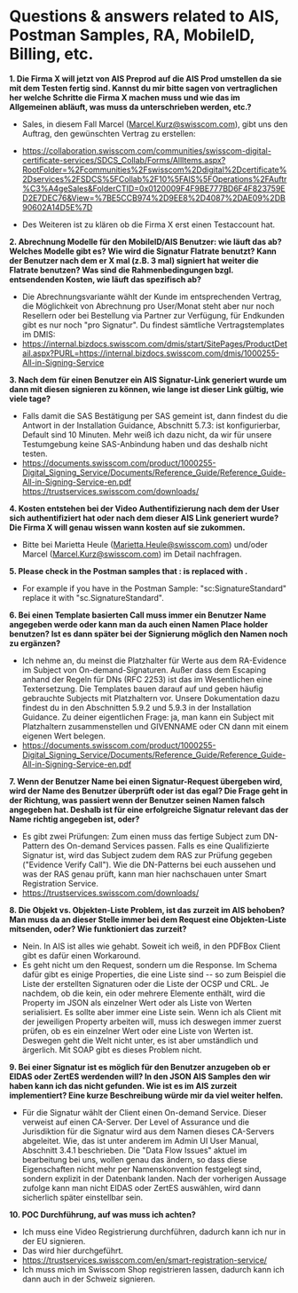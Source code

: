 # Questions & answers related to AIS, Postman Samples, RA, MobileID, Billing, etc.

**1.	Die Firma X will jetzt von AIS Preprod auf die AIS Prod umstellen da sie mit dem Testen fertig sind. Kannst du mir bitte sagen 
von vertraglichen her welche Schritte die Firma X machen muss und wie das im Allgemeinen abläuft, was muss da unterschrieben werden, etc.?**
 
* Sales, in diesem Fall Marcel (Marcel.Kurz@swisscom.com), gibt uns den Auftrag, den gewünschten Vertrag zu erstellen: 
* https://collaboration.swisscom.com/communities/swisscom-digital-certificate-services/SDCS_Collab/Forms/AllItems.aspx?RootFolder=%2Fcommunities%2Fswisscom%2Ddigital%2Dcertificate%2Dservices%2FSDCS%5FCollab%2F10%5FAIS%5FOperations%2FAuftr%C3%A4geSales&FolderCTID=0x0120009F4F9BE777BD6F4F823759ED2E7DEC76&View=%7BE5CCB974%2D9EE8%2D4087%2DAE09%2DB90602A14D5E%7D 

* Des Weiteren ist zu klären ob die Firma X erst einen Testaccount hat. 
 
 
**2.  Abrechnung Modelle für den MobileID/AIS Benutzer: wie läuft das ab? Welches Modelle gibt es? Wie wird die Signatur Flatrate benutzt? Kann 
der Benutzer nach dem er X mal (z.B. 3 mal) signiert hat weiter die Flatrate benutzen? Was sind die Rahmenbedingungen bzgl. entsendenden Kosten, 
wie läuft das spezifisch ab?**

* Die Abrechnungsvariante wählt der Kunde im entsprechenden Vertrag, die Möglichkeit von Abrechnung pro User/Monat steht aber nur noch Resellern oder bei Bestellung via Partner zur Verfügung, für Endkunden gibt es nur noch "pro Signatur". Du findest sämtliche Vertragstemplates im DMIS: 
* https://internal.bizdocs.swisscom.com/dmis/start/SitePages/ProductDetail.aspx?PURL=https://internal.bizdocs.swisscom.com/dmis/1000255-All-in-Signing-Service
 
 
**3.	Nach dem für einen Benutzer ein AIS Signatur-Link generiert wurde um dann mit diesen signieren zu können, wie lange ist dieser Link gültig, wie viele tage?**
 
* Falls damit die SAS Bestätigung per SAS gemeint ist, dann findest du die Antwort in der Installation Guidance, Abschnitt 5.7.3: ist konfigurierbar, Default sind 10 Minuten. Mehr weiß ich dazu nicht, da wir für unsere Testumgebung keine SAS-Anbindung haben und das deshalb nicht testen.
* https://documents.swisscom.com/product/1000255-Digital_Signing_Service/Documents/Reference_Guide/Reference_Guide-All-in-Signing-Service-en.pdf
https://trustservices.swisscom.com/downloads/
 
 
**4.	Kosten entstehen bei der Video Authentifizierung nach dem der User sich authentifiziert hat oder nach dem dieser AIS Link generiert wurde? Die Firma X 
will genau wissen wann kosten auf sie zukommen.**
 
* Bitte bei Marietta Heule (Marietta.Heule@swisscom.com) und/oder Marcel (Marcel.Kurz@swisscom.com) im Detail nachfragen. 

**5.	Please check in the Postman samples that : is replaced with .**
 
* For example if you have in the Postman Sample: "sc:SignatureStandard" replace it with "sc.SignatureStandard".
 
 
**6.	Bei einen Template basierten Call muss immer ein Benutzer Name angegeben werde oder kann man da auch einen Namen Place holder benutzen? Ist es dann später
bei der Signierung möglich den Namen noch zu ergänzen?**
 
* Ich nehme an, du meinst die Platzhalter für Werte aus dem RA-Evidence im Subject von On-demand-Signaturen. Außer dass dem Escaping anhand der Regeln für DNs (RFC 2253) ist das im Wesentlichen eine Textersetzung. Die Templates bauen darauf auf und geben häufig gebrauchte Subjects mit Platzhaltern vor. Unsere Dokumentation dazu findest du in den Abschnitten 5.9.2 und 5.9.3 in der Installation Guidance. Zu deiner eigentlichen Frage: ja, man kann ein Subject mit Platzhaltern zusammenstellen und GIVENNAME oder CN dann mit einem eigenen Wert belegen.
* https://documents.swisscom.com/product/1000255-Digital_Signing_Service/Documents/Reference_Guide/Reference_Guide-All-in-Signing-Service-en.pdf
 
 
**7. Wenn der Benutzer Name bei einen Signatur-Request übergeben wird, wird der Name des Benutzer überprüft oder ist das egal? Die Frage geht in der 
Richtung, was passiert wenn der Benutzer seinen Namen falsch angegeben hat. Deshalb ist für eine erfolgreiche Signatur relevant das der Name richtig angegeben ist, oder?** 
 
* Es gibt zwei Prüfungen: Zum einen muss das fertige Subject zum DN-Pattern des On-demand Services passen. Falls es eine Qualifizierte Signatur ist, wird das Subject zudem dem RAS zur Prüfung gegeben ("Evidence Verify Call"). Wie die DN-Patterns bei euch aussehen und was der RAS genau prüft, kann man hier nachschauen unter Smart Registration Service.
* https://trustservices.swisscom.com/downloads/
 
 
**8.	Die Objekt vs. Objekten-Liste Problem, ist das zurzeit im AIS behoben? Man muss da an dieser Stelle immer bei dem Request eine Objekten-Liste mitsenden, oder? 
Wie funktioniert das zurzeit?**
 
* Nein. In AIS ist alles wie gehabt. Soweit ich weiß, in den PDFBox Client gibt es dafür einen Workaround. 
* Es geht nicht um den Request, sondern um die Response. Im Schema dafür gibt es einige Properties, die eine Liste sind -- so zum Beispiel die Liste der erstellten Signaturen oder die Liste der OCSP und CRL. Je nachdem, ob die kein, ein oder mehrere Elemente enthält, wird die Property im JSON als einzelner Wert oder als Liste von Werten serialisiert. Es sollte aber immer eine Liste sein. Wenn ich als Client mit der jeweiligen Property arbeiten will, muss ich deswegen immer zuerst prüfen, ob es ein einzelner Wert oder eine Liste von Werten ist. Deswegen geht die Welt nicht unter, es ist aber umständlich und ärgerlich. Mit SOAP gibt es dieses Problem nicht.
 
 
**9.	Bei einer Signatur ist es möglich für den Benutzer anzugeben ob er EIDAS oder ZertES werdenden will? In den JSON AIS Samples den wir haben kann ich das nicht gefunden. 
Wie ist es im AIS zurzeit implementiert? Eine kurze Beschreibung würde mir da viel weiter helfen.**
 
* Für die Signatur wählt der Client einen On-demand Service. Dieser verweist auf einen CA-Server. Der Level of Assurance und die Jurisdiktion für die Signatur wird aus dem Namen dieses CA-Servers abgeleitet. Wie, das ist unter anderem im Admin UI User Manual, Abschnitt 3.4.1 beschrieben. Die "Data Flow Issues" aktuel im bearbeitung bei uns, wollen genau das ändern, so dass diese Eigenschaften nicht mehr per Namenskonvention festgelegt sind, sondern explizit in der Datenbank landen. Nach der vorherigen Aussage zufolge kann man nicht EIDAS oder ZertES auswählen, wird dann sicherlich später einstellbar sein.

**10. POC Durchführung, auf was muss ich achten?**

* Ich muss eine Video Registrierung durchführen, dadurch kann ich nur in der EU signieren. 
* Das wird hier durchgeführt. 
* https://trustservices.swisscom.com/en/smart-registration-service/
* Ich muss mich im Swisscom Shop registrieren lassen, dadurch kann ich dann auch in der Schweiz signieren. 


